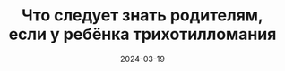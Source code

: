 ---
title: "Что следует знать родителям, если у ребёнка трихотилломания"
description: Как помочь ребенку с трихотилломанией? В этой категории размещены статьи о том, что следует знать и что делать в случае если трихотилломания у ребёнка или подростка.
layout: category
category_name: "Родителям"
date: 2024-03-19
permalink: "/categories/parents.html"
image:
    url: "/assets/img/caleb-woods-VZILDYoqn_U-unsplash.jpg"
---